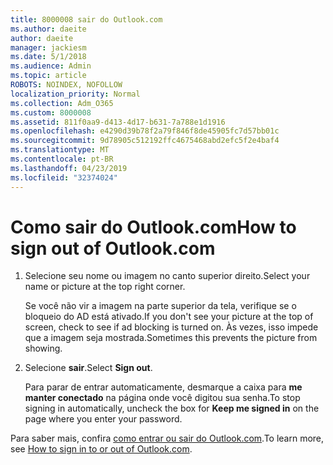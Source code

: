 ```yaml
---
title: 8000008 sair do Outlook.com
ms.author: daeite
author: daeite
manager: jackiesm
ms.date: 5/1/2018
ms.audience: Admin
ms.topic: article
ROBOTS: NOINDEX, NOFOLLOW
localization_priority: Normal
ms.collection: Adm_O365
ms.custom: 8000008
ms.assetid: 811f0aa9-d413-4d17-b631-7a788e1d1916
ms.openlocfilehash: e4290d39b78f2a79f846f8de45905fc7d57bb01c
ms.sourcegitcommit: 9d78905c512192ffc4675468abd2efc5f2e4baf4
ms.translationtype: MT
ms.contentlocale: pt-BR
ms.lasthandoff: 04/23/2019
ms.locfileid: "32374024"
---
```

# <a name="how-to-sign-out-of-outlookcom"></a><span data-ttu-id="eeb5b-102">Como sair do Outlook.com</span><span class="sxs-lookup"><span data-stu-id="eeb5b-102">How to sign out of Outlook.com</span></span>

1. <span data-ttu-id="eeb5b-103">Selecione seu nome ou imagem no canto superior direito.</span><span class="sxs-lookup"><span data-stu-id="eeb5b-103">Select your name or picture at the top right corner.</span></span>
    
    <span data-ttu-id="eeb5b-104">Se você não vir a imagem na parte superior da tela, verifique se o bloqueio do AD está ativado.</span><span class="sxs-lookup"><span data-stu-id="eeb5b-104">If you don't see your picture at the top of screen, check to see if ad blocking is turned on.</span></span> <span data-ttu-id="eeb5b-105">Às vezes, isso impede que a imagem seja mostrada.</span><span class="sxs-lookup"><span data-stu-id="eeb5b-105">Sometimes this prevents the picture from showing.</span></span>
    
2. <span data-ttu-id="eeb5b-106">Selecione **sair**.</span><span class="sxs-lookup"><span data-stu-id="eeb5b-106">Select **Sign out**.</span></span> 
    
    <span data-ttu-id="eeb5b-107">Para parar de entrar automaticamente, desmarque a caixa para **me manter conectado** na página onde você digitou sua senha.</span><span class="sxs-lookup"><span data-stu-id="eeb5b-107">To stop signing in automatically, uncheck the box for **Keep me signed in** on the page where you enter your password.</span></span> 
    
<span data-ttu-id="eeb5b-108">Para saber mais, confira [como entrar ou sair do Outlook.com](https://go.microsoft.com/fwlink/p/?linkid=873113).</span><span class="sxs-lookup"><span data-stu-id="eeb5b-108">To learn more, see [How to sign in to or out of Outlook.com](https://go.microsoft.com/fwlink/p/?linkid=873113).</span></span>
  

